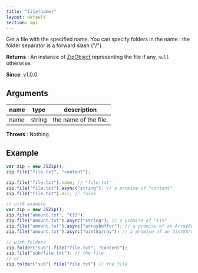 ```yaml
---
title: "file(name)"
layout: default
section: api
---
```


Get a file with the specified name. You can specify folders
in the name : the folder separator is a forward slash ("/").

__Returns__ : An instance of [ZipObject]({{site.baseurl}}/documentation/api_zipobject.html) representing
the file if any, `null` otherwise.

__Since__: v1.0.0

## Arguments

name | type   | description
-----|--------|-------------
name | string | the name of the file.

__Throws__ : Nothing.

<!-- __Complexity__ : This is a simple lookup in **O(1)**. -->

## Example

```js
var zip = new JSZip();
zip.file("file.txt", "content");

zip.file("file.txt").name; // "file.txt"
zip.file("file.txt").async("string"); // a promise of "content"
zip.file("file.txt").dir; // false

// utf8 example
var zip = new JSZip();
zip.file("amount.txt", "€15");
zip.file("amount.txt").async("string"); // a promise of "€15"
zip.file("amount.txt").async("arraybuffer"); // a promise of an ArrayBuffer containing €15 encoded as utf8
zip.file("amount.txt").async("uint8array"); // a promise of an Uint8Array containing €15 encoded as utf8

// with folders
zip.folder("sub").file("file.txt", "content");
zip.file("sub/file.txt"); // the file
// or
zip.folder("sub").file("file.txt") // the file
```


